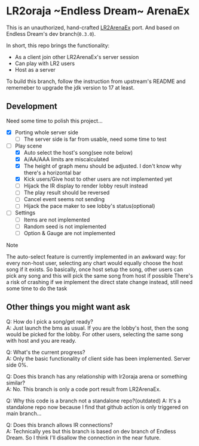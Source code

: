 # LR2oraja \~Endless Dream\~ ArenaEx

This is an unauthorized, hand-crafted [LR2ArenaEx](https://github.com/SayakaIsBaka/LR2ArenaEx) port. And based on Endless Dream's dev branch(`0.3.0`).

In short, this repo brings the functionality:

- As a client join other LR2ArenaEx's server session
- Can play with LR2 users
- Host as a server

To build this branch, follow the instruction from upstream's README and rememeber to upgrade the jdk version to 17 at least.

## Development

Need some time to polish this project...

- [x] Porting whole server side
    - [ ] The server side is far from usable, need some time to test 
- [ ] Play scene
    - [x] Auto select the host's song(see note below)
    - [x] A/AA/AAA limits are miscalculated
    - [x] The height of graph menu should be adjusted. I don't know why there's a horizontal bar
    - [x] Kick users/Give host to other users are not implemented yet
    - [ ] Hijack the IR display to render lobby result instead
    - [ ] The play result should be reversed
    - [ ] Cancel event seems not sending
    - [ ] Hijack the pace maker to see lobby's status(optional)
- [ ] Settings
    - [ ] Items are not implemented
    - [ ] Random seed is not implemented
    - [ ] Option & Gauge are not implemented

> [!note]
> The auto-select feature is currently implemented in an awkward way: for every non-host user, selecting any chart would equally choose the host song if it exists.
> So basically, once host setup the song, other users can pick any song and this will pick the same song from host if possible
> There's a risk of crashing if we implement the direct state change instead, still need some time to do the task

## Other things you might want ask

Q: How do I pick a song/get ready?  
A: Just launch the bms as usual. If you are the lobby's host, then the song would be picked for the lobby. For other users, selecting the same song with host and you are ready.

Q: What's the current progress?  
A: Only the basic functionality of client side has been implemented. Server side 0%.

Q: Does this branch has any relationship with lr2oraja arena or something similar?  
A: No. This branch is only a code port result from LR2ArenaEx.

Q: Why this code is a branch not a standalone repo?(outdated)
A: It's a standalone repo now because I find that github action is only triggered on main branch...

Q: Does this branch allows IR connections?  
A: Technically yes but this branch is based on dev branch of Endless Dream. So I think I'll disallow the connection in the near future.
